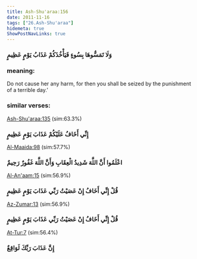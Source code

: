 ```yaml
---
title: Ash-Shu'araa:156
date: 2011-11-16
tags: ["26.Ash-Shu'araa"]
hidemeta: true 
ShowPostNavLinks: true 
---
```

### وَلَا تَمَسُّوهَا بِسُوءٍ فَيَأْخُذَكُمْ عَذَابُ يَوْمٍ عَظِيمٍ
### meaning: 
Do not cause her any harm, for then you shall be seized by the punishment of a terrible day.’
### similar verses: 

[Ash-Shu'araa:135](/26/135) (sim:63.3%)

### إِنِّي أَخَافُ عَلَيْكُمْ عَذَابَ يَوْمٍ عَظِيمٍ

[Al-Maaida:98](/5/98) (sim:57.7%)

### اعْلَمُوا أَنَّ اللَّهَ شَدِيدُ الْعِقَابِ وَأَنَّ اللَّهَ غَفُورٌ رَحِيمٌ

[Al-An'aam:15](/6/15) (sim:56.9%)

### قُلْ إِنِّي أَخَافُ إِنْ عَصَيْتُ رَبِّي عَذَابَ يَوْمٍ عَظِيمٍ

[Az-Zumar:13](/39/13) (sim:56.9%)

### قُلْ إِنِّي أَخَافُ إِنْ عَصَيْتُ رَبِّي عَذَابَ يَوْمٍ عَظِيمٍ

[At-Tur:7](/52/7) (sim:56.4%)

### إِنَّ عَذَابَ رَبِّكَ لَوَاقِعٌ
